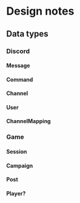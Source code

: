 # Design notes

## Data types
### Discord
#### Message
#### Command
#### Channel
#### User
#### ChannelMapping

### Game
#### Session
#### Campaign
#### Post
#### Player?
